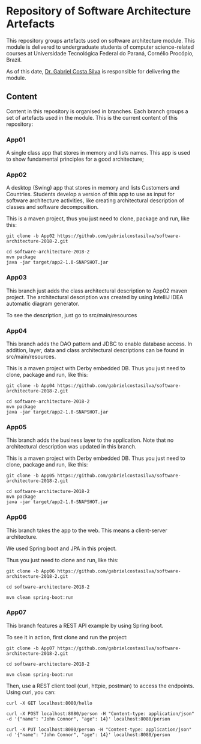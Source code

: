 # Repository of Software Architecture Artefacts

This repository groups artefacts used on software architecture module. This module is delivered to undergraduate students of computer science-related courses at Universidade Tecnológica Federal do Paraná, Cornélio Procópio, Brazil.  

As of this date, [Dr. Gabriel Costa Silva](http://gabrielcosta.utfpr.site) is responsible for delivering the module.

## Content

Content in this repository is organised in branches. Each branch groups a set of artefacts used in the module. This is the current content of this repository:

### App01
A single class app that stores in memory and lists names. This app is used to show fundamental principles for a good architecture;

### App02 
A desktop (Swing) app that stores in memory and lists Customers and Countries. Students develop a version of this app to use as input for software architecture activities, like creating architectural description of classes and software decomposition.

This is a maven project, thus you just need to clone, package and run, like this:

```
git clone -b App02 https://github.com/gabrielcostasilva/software-architecture-2018-2.git

cd software-architecture-2018-2
mvn package
java -jar target/app2-1.0-SNAPSHOT.jar
```

### App03
This branch just adds the class architectural description to App02 maven project. The architectural description was created by using IntelliJ IDEA automatic diagram generator. 

To see the description, just go to src/main/resources

### App04
This branch adds the DAO pattern and JDBC to enable database access. In addition, layer, data and class architectural descriptions can be found in src/main/resources.

This is a maven project with Derby embedded DB. Thus you just need to clone, package and run, like this:

```
git clone -b App04 https://github.com/gabrielcostasilva/software-architecture-2018-2.git

cd software-architecture-2018-2
mvn package
java -jar target/app2-1.0-SNAPSHOT.jar
```

### App05
This branch adds the business layer to the application. Note that no architectural description was updated in this branch.

This is a maven project with Derby embedded DB. Thus you just need to clone, package and run, like this:

```
git clone -b App05 https://github.com/gabrielcostasilva/software-architecture-2018-2.git

cd software-architecture-2018-2
mvn package
java -jar target/app2-1.0-SNAPSHOT.jar
```

### App06
This branch takes the app to the web. This means a client-server architecture.

We used Spring boot and JPA in this project.

Thus you just need to clone and run, like this:

```
git clone -b App06 https://github.com/gabrielcostasilva/software-architecture-2018-2.git

cd software-architecture-2018-2

mvn clean spring-boot:run
```

### App07
This branch features a REST API example by using Spring boot.

To see it in action, first clone and run the project:

```
git clone -b App07 https://github.com/gabrielcostasilva/software-architecture-2018-2.git

cd software-architecture-2018-2

mvn clean spring-boot:run
```

Then, use a REST client tool (curl, httpie, postman) to access the endpoints. Using curl, you can:

```
curl -X GET localhost:8080/hello

curl -X POST localhost:8080/person -H "Content-type: application/json" -d '{"name": "John Connor", "age": 14}' localhost:8080/person

curl -X PUT localhost:8080/person -H "Content-type: application/json" -d '{"name": "John Connor", "age": 14}' localhost:8080/person
```

